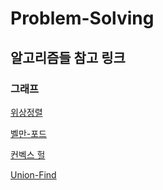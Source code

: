 # Problem-Solving
## 알고리즘들 참고 링크
### 그래프
[위상정렬](https://m.blog.naver.com/ndb796/221236874984)

[벨만-포드](https://velog.io/@kimdukbae/%EC%95%8C%EA%B3%A0%EB%A6%AC%EC%A6%98-%EB%B2%A8%EB%A7%8C-%ED%8F%AC%EB%93%9C-%EC%95%8C%EA%B3%A0%EB%A6%AC%EC%A6%98-Bellman-Ford-Algorithm)

[컨벡스 헐](https://kbw1101.tistory.com/50)

[Union-Find](https://gmlwjd9405.github.io/2018/08/31/algorithm-union-find.html)
